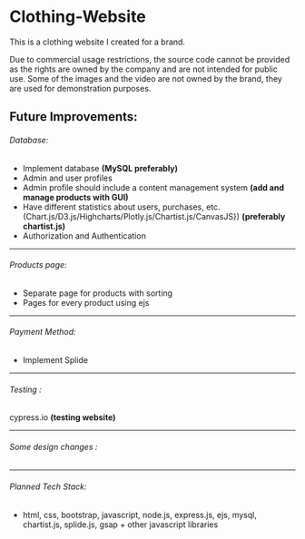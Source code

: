# Clothing-Website
This is a clothing website I created for a brand. 

Due to commercial usage restrictions, the source code cannot be provided as the rights are owned by the company and are not intended for public use. 
Some of the images and the video are not owned by the brand, they are used for demonstration purposes.

## **Future Improvements:**

###### Database:

- Implement database **(MySQL preferably)**
- Admin and user profiles
- Admin profile should include a content management system **(add and manage products with GUI)**
- Have different statistics about users, purchases, etc. (Chart.js/D3.js/Highcharts/Plotly.js/Chartist.js/CanvasJS}) **(preferably chartist.js)**
- Authorization and Authentication

---

###### Products page:

- Separate page for products with sorting
- Pages for every product using ejs

---

###### Payment Method:

- Implement Splide

---

###### Testing :

cypress.io **(testing website)**

---

###### Some design changes :

---

###### Planned Tech Stack:

- html, css, bootstrap, javascript, node.js, express.js, ejs, mysql, chartist.js, splide.js, gsap + other javascript libraries
